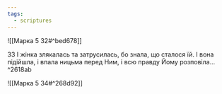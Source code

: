 ```yaml
---
tags:
  - scriptures
---
```


![[Марка 5 32#^bed678]]

33 І жінка злякалась та затрусилась, бо знала, що сталося їй. І вона підійшла, і впала ницьма перед Ним, і всю правду Йому розповіла... ^2618ab

![[Марка 5 34#^268d92]]